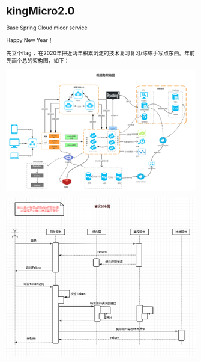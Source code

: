 # kingMicro2.0
Base Spring Cloud micor service

Happy New Year！

先立个flag ，在2020年把近两年积累沉淀的技术复习复习/练练手写点东西。年前先画个总的架构图，如下：

![架构图](https://github.com/3zamn/ABTestImage/blob/master/kingMicro/5cb938b71091708ad43241a9d4477863.png) 

![鉴权时序图](https://github.com/3zamn/ABTestImage/blob/master/kingMicro/image.png) 

